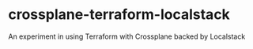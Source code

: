 # crossplane-terraform-localstack
An experiment in using Terraform with Crossplane backed by Localstack

